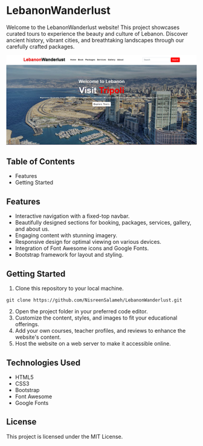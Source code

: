 # LebanonWanderlust

Welcome to the LebanonWanderlust website! This project showcases curated tours to experience the beauty and 
culture of Lebanon. Discover ancient history, vibrant cities, and breathtaking landscapes through our carefully crafted packages.

![LebanonWanderlust Home Section](/images/lebanonwonderlust.png)

## Table of Contents

- Features
- Getting Started

## Features
- Interactive navigation with a fixed-top navbar.
- Beautifully designed sections for booking, packages, services, gallery, and about us.
- Engaging content with stunning imagery.
- Responsive design for optimal viewing on various devices.
- Integration of Font Awesome icons and Google Fonts.
- Bootstrap framework for layout and styling.

## Getting Started
1. Clone this repository to your local machine.
```
git clone https://github.com/NisreenSalameh/LebanonWanderlust.git
```
2. Open the project folder in your preferred code editor.
3. Customize the content, styles, and images to fit your educational offerings.
4. Add your own courses, teacher profiles, and reviews to enhance the website's content.
5. Host the website on a web server to make it accessible online.

## Technologies Used
- HTML5
- CSS3
- Bootstrap
- Font Awesome
- Google Fonts

## License
This project is licensed under the MIT License.